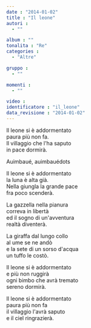 ```yaml
---
date : "2014-01-02"
title : "Il leone"
autori : 
  - ""

album : ""
tonalita : "Re"
categories : 
  - "Altre"

gruppo : 
  - ""

momenti : 
  - ""

video : 
identificatore : "il_leone"
data_revisione : "2014-01-02"
---
```

  
  
Il leone si è addormentato  
paura più non fa.  
Il villaggio che l'ha saputo  
in pace dormirà.  
  
  
  
Auimbaué, auimbauédots  
  
  
Il leone si è addormentato  
la luna è alta già.  
Nella giungla la grande pace  
fra poco scenderà.  
  
  
La gazzella nella pianura  
correva in libertà  
ed il sogno di un'avventura  
realtà diventerà.  
  
  
La giraffa dal lungo collo  
al ume se ne andò  
e la sete di un sorso d'acqua  
un tuffo le costò.  
  
  
Il leone si è addormentato  
e più non ruggirà  
ogni bimbo che avrà tremato  
sereno dormirà.  
  
  
Il leone si è addormentato  
paura più non fa  
il villaggio l'avrà saputo  
e il ciel ringrazierà.  
  

